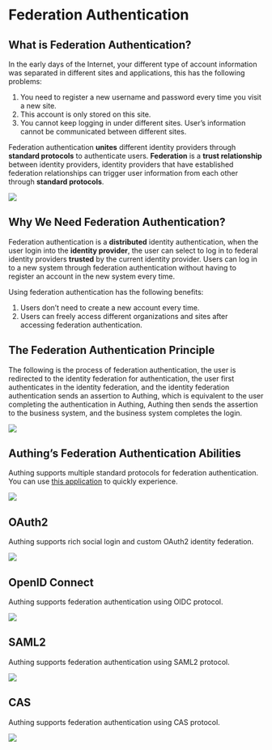 # Federation Authentication

<LastUpdated/>

## What is Federation Authentication?

In the early days of the Internet, your different type of account information was separated in different sites and applications, this has the following problems:

1. You need to register a new username and password every time you visit a new site.
2. This account is only stored on this site.
3. You cannot keep logging in under different sites. User’s information cannot be communicated between different sites.

Federation authentication **unites** different identity providers through **standard protocols** to authenticate users. **Federation** is a **trust relationship** between identity providers, identity providers that have established federation relationships can trigger user information from each other through **standard protocols**.

![](~@imagesZhCn/concepts/federation/1-1.png)

## Why We Need Federation Authentication?

Federation authentication is a **distributed** identity authentication, when the user login into the **identity provider**, the user can select to log in to federal identity providers **trusted** by the current identity provider. Users can log in to a new system through federation authentication without having to register an account in the new system every time.

Using federation authentication has the following benefits:

1. Users don’t need to create a new account every time.
2. Users can freely access different organizations and sites after accessing federation authentication.

## The Federation Authentication Principle

The following is the process of federation authentication, the user is redirected to the identity federation for authentication, the user first authenticates in the identity federation, and the identity federation authentication sends an assertion to Authing, which is equivalent to the user completing the authentication in Authing, Authing then sends the assertion to the business system, and the business system completes the login.

![](~@imagesZhCn/concepts/federation/1-2.png)

## Authing’s Federation Authentication Abilities

Authing supports multiple standard protocols for federation authentication. You can use [this application](https://federation-poc.authing.cn/) to quickly experience.

![](~@imagesZhCn/concepts/federation/1-3.png)

## OAuth2

Authing supports rich social login and custom OAuth2 identity federation.

![](~@imagesZhCn/concepts/federation/1-4.png)

## OpenID Connect

Authing supports federation authentication using OIDC protocol.

![](~@imagesZhCn/concepts/federation/1-5.png)

## SAML2

Authing supports federation authentication using SAML2 protocol.

![](~@imagesZhCn/concepts/federation/1-6.png)

## CAS

Authing supports federation authentication using CAS protocol.

![](~@imagesZhCn/concepts/federation/1-7.png)
